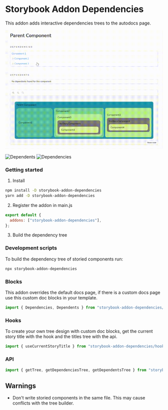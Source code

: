 # Storybook Addon Dependencies

This addon adds interactive dependencies trees to the autodocs page.

![Demo](https://raw.githubusercontent.com/aandrader/media/main/storybook-addon-dependencies-demo.gif)

![Dependents](https://miro.medium.com/v2/resize:fit:640/format:webp/1*GGIKyaIrao0a5Z-ymhQNlg.png)
![Dependencies](https://miro.medium.com/v2/resize:fit:640/format:webp/1*ZGdYxaaL7BiekSLTAvjykg.png)

### Getting started

1. Install

```bash
npm install -D storybook-addon-dependencies
yarn add -D storybook-addon-dependencies
```

2. Register the addon in main.js

```js
export default {
  addons: ["storybook-addon-dependencies"],
};
```

3. Build the dependency tree

### Development scripts

To build the dependency tree of storied components run:

```bash
npx storybook-addon-dependencies
```

### Blocks

This addon overrides the default docs page, if there is a custom docs page use this custom doc blocks in your template.

```js
import { Dependencies, Dependents } from "storybook-addon-dependencies/blocks";
```

### Hooks

To create your own tree design with custom doc blocks, get the current story title with the hook and the titles tree with the api.

```js
import { useCurrentStoryTitle } from "storybook-addon-dependencies/hooks";
```

### API

```js
import { getTree, getDependenciesTree, getDependentsTree } from "storybook-addon-dependencies/api";
```

## Warnings

- Don't write storied components in the same file. This may cause conflicts with the tree builder.
